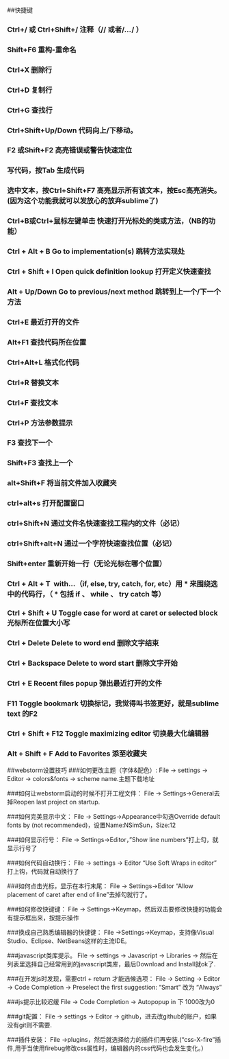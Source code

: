 ##快捷键
###	Ctrl+/ 或 Ctrl+Shift+/	注释（// 或者/*…*/ ）
###	Shift+F6	重构-重命名
###	Ctrl+X	删除行
###	Ctrl+D	复制行
###	Ctrl+G	查找行
###	Ctrl+Shift+Up/Down	代码向上/下移动。
###	F2 或Shift+F2	高亮错误或警告快速定位
###	写代码，按Tab	生成代码
###	选中文本，按Ctrl+Shift+F7	高亮显示所有该文本，按Esc高亮消失。(因为这个功能我就可以发放心的放弃sublime了)
###	Ctrl+B或Ctrl+鼠标左键单击	快速打开光标处的类或方法，（NB的功能）
###	Ctrl + Alt + B	Go to implementation(s) 跳转方法实现处
###	Ctrl + Shift + I	Open quick definition lookup 打开定义快速查找
###	Alt + Up/Down	Go to previous/next method 跳转到上一个/下一个方法
###	Ctrl+E	最近打开的文件
###	Alt+F1	查找代码所在位置
###	Ctrl+Alt+L	格式化代码
###	Ctrl+R	替换文本
###	Ctrl+F	查找文本
###	Ctrl+P	方法参数提示
###	F3	查找下一个
###	Shift+F3	查找上一个
###	alt+Shift+F	将当前文件加入收藏夹
###	ctrl+alt+s	打开配置窗口
###	ctrl+Shift+N	通过文件名快速查找工程内的文件（必记）
###	ctrl+Shift+alt+N	通过一个字符快速查找位置（必记）
###	Shift+enter	重新开始一行（无论光标在哪个位置）
###	Ctrl + Alt + T 	with…（if, else, try, catch, for, etc）用 * 来围绕选中的代码行，（ * 包括 if 、 while 、 try catch 等）
###	Ctrl + Shift + U	Toggle case for word at caret or selected block 光标所在位置大小写
###	Ctrl + Delete	Delete to word end 删除文字结束
###	Ctrl + Backspace	Delete to word start 删除文字开始
###	Ctrl + E	Recent files popup 弹出最近打开的文件
###	F11	Toggle bookmark 切换标记，我觉得叫书签更好，就是sublime text 的F2
###	Ctrl + Shift + F12	Toggle maximizing editor 切换最大化编辑器
###	Alt + Shift + F	Add to Favorites 添至收藏夹
##webstorm设置技巧
###如何更改主题（字体&配色）:
File -> settings -> Editor -> colors&fonts -> scheme name.主题下载地址

###如何让webstorm启动的时候不打开工程文件：
File -> Settings->General去掉Reopen last project on startup.

###如何完美显示中文：
File -> Settings->Appearance中勾选Override default fonts by (not recommended)，设置Name:NSimSun，Size:12

###如何显示行号：
File -> Settings->Editor，”Show line numbers”打上勾，就显示行号了

###如何代码自动换行：
File -> settings -> Editor “Use Soft Wraps in editor” 打上钩，代码就自动换行了

###如何点击光标，显示在本行末尾：
File -> Settings->Editor “Allow placement of caret after end of line”去掉勾就行了。

###如何修改快键键：
File -> Settings->Keymap，然后双击要修改快捷的功能会有提示框出来，按提示操作

###换成自己熟悉编辑器的快键键：
File ->Settings->Keymap，支持像Visual Studio、Eclipse、NetBeans这样的主流IDE。

###javascript类库提示。 
File -> settings -> Javascript -> Libraries -> 然后在列表里选择自己经常用到的javascript类库，最后Download and Install就ok了.

###在开发js时发现，需要ctrl + return 才能选候选项： 
File -> Setting -> Editor -> Code Completion -> Preselect the first suggestion: “Smart” 改为 “Always”

###js提示比较迟缓
File -> Code Completion -> Autopopup in 下 1000改为0

###git配置：
File -> settings -> Editor -> github，进去改github的账户，如果没有git则不需要.

###插件安装：
File ->plugins，然后就选择给力的插件们再安装.(“css-X-fire”插件,用于当使用firebug修改css属性时，编辑器内的css代码也会发生变化。）
